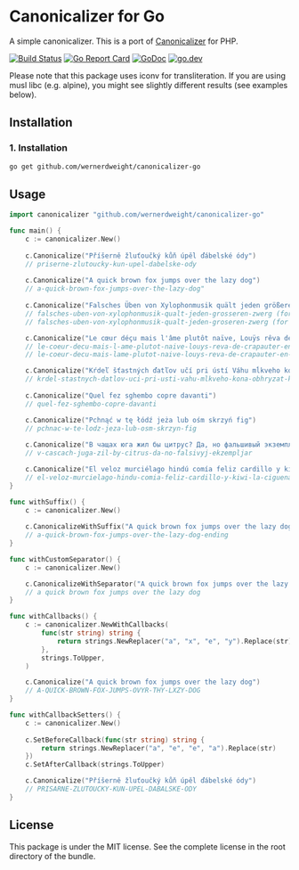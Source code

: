 Canonicalizer for Go
====================================

A simple canonicalizer. This is a port of [Canonicalizer](https://github.com/wernerdweight/Canonicalizer/tree/master) for PHP.

[![Build Status](https://www.travis-ci.com/wernerdweight/canonicalizer-go.svg?branch=master)](https://www.travis-ci.com/wernerdweight/canonicalizer-go)
[![Go Report Card](https://goreportcard.com/badge/github.com/wernerdweight/canonicalizer-go)](https://goreportcard.com/report/github.com/wernerdweight/canonicalizer-go)
[![GoDoc](https://godoc.org/github.com/wernerdweight/canonicalizer-go?status.svg)](https://godoc.org/github.com/wernerdweight/canonicalizer-go)
[![go.dev](https://img.shields.io/badge/go.dev-pkg-007d9c.svg?style=flat)](https://pkg.go.dev/github.com/wernerdweight/canonicalizer-go)

Please note that this package uses iconv for transliteration. If you are using musl libc (e.g. alpine), you might see slightly different results (see examples below).

Installation
------------

### 1. Installation

```bash
go get github.com/wernerdweight/canonicalizer-go
```

Usage
------------

```go
import canonicalizer "github.com/wernerdweight/canonicalizer-go"

func main() {
    c := canonicalizer.New()
	
    c.Canonicalize("Příšerně žluťoučký kůň úpěl ďábelské ódy")
    // priserne-zlutoucky-kun-upel-dabelske-ody
	
    c.Canonicalize("A quick brown fox jumps over the lazy dog")
    // a-quick-brown-fox-jumps-over-the-lazy-dog"
	
    c.Canonicalize("Falsches Üben von Xylophonmusik quält jeden größeren Zwerg")
    // falsches-uben-von-xylophonmusik-qualt-jeden-grosseren-zwerg (for libiconv)
    // falsches-uben-von-xylophonmusik-qualt-jeden-groseren-zwerg (for musl libc)

    c.Canonicalize("Le cœur déçu mais l'âme plutôt naïve, Louÿs rêva de crapaüter en canoë au delà des îles, près du mälström où brûlent les novæ.")
    // le-coeur-decu-mais-l-ame-plutot-naive-louys-reva-de-crapauter-en-canoe-au-dela-des-iles-pres-du-malstrom-ou-brulent-les-novae (for libiconv)
    // le-coeur-decu-mais-lame-plutot-naive-louys-reva-de-crapauter-en-canoe-au-dela-des-iles-pres-du-malstrom-ou-brulent-les-novae (for musl libc)

    c.Canonicalize("Kŕdeľ šťastných ďatľov učí pri ústí Váhu mĺkveho koňa obhrýzať kôru a žrať čerstvé mäso.")
    // krdel-stastnych-datlov-uci-pri-usti-vahu-mlkveho-kona-obhryzat-koru-a-zrat-cerstve-maso
	
    c.Canonicalize("Quel fez sghembo copre davanti")
    // quel-fez-sghembo-copre-davanti

    c.Canonicalize("Pchnąć w tę łódź jeża lub ośm skrzyń fig")
    // pchnac-w-te-lodz-jeza-lub-osm-skrzyn-fig
	
    c.Canonicalize("В чащах юга жил бы цитрус? Да, но фальшивый экземпляр!")
    // v-cascach-juga-zil-by-citrus-da-no-falsivyj-ekzempljar

    c.Canonicalize("El veloz murciélago hindú comía feliz cardillo y kiwi. La cigüeña tocaba el saxofón detrás del palenque de paja")
    // el-veloz-murcielago-hindu-comia-feliz-cardillo-y-kiwi-la-ciguena-tocaba-el-saxofon-detras-del-palenque-de-paja
}

func withSuffix() {
    c := canonicalizer.New()
	
    c.CanonicalizeWithSuffix("A quick brown fox jumps over the lazy dog", "-ending")
    // a-quick-brown-fox-jumps-over-the-lazy-dog-ending
}

func withCustomSeparator() {
    c := canonicalizer.New()

    c.CanonicalizeWithSeparator("A quick brown fox jumps over the lazy dog", " ")
    // a quick brown fox jumps over the lazy dog
}

func withCallbacks() {
    c := canonicalizer.NewWithCallbacks(
        func(str string) string {
            return strings.NewReplacer("a", "x", "e", "y").Replace(str)
        },
        strings.ToUpper,
    )

    c.Canonicalize("A quick brown fox jumps over the lazy dog")
    // A-QUICK-BROWN-FOX-JUMPS-OVYR-THY-LXZY-DOG
}

func withCallbackSetters() {
    c := canonicalizer.New()
    
    c.SetBeforeCallback(func(str string) string {
        return strings.NewReplacer("a", "e", "e", "a").Replace(str)
    })
    c.SetAfterCallback(strings.ToUpper)

    c.Canonicalize("Příšerně žluťoučký kůň úpěl ďábelské ódy")
    // PRISARNE-ZLUTOUCKY-KUN-UPEL-DABALSKE-ODY
}
```

License
-------
This package is under the MIT license. See the complete license in the root directory of the bundle.
